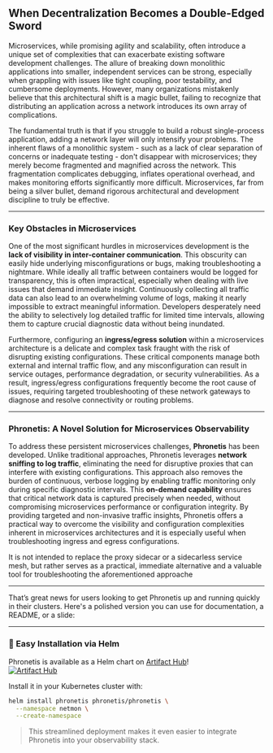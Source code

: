 ## When Decentralization Becomes a Double-Edged Sword

Microservices, while promising agility and scalability, often introduce a unique set of complexities that can exacerbate existing software development challenges. The allure of breaking down monolithic applications into smaller, independent services can be strong, especially when grappling with issues like tight coupling, poor testability, and cumbersome deployments. However, many organizations mistakenly believe that this architectural shift is a magic bullet, failing to recognize that distributing an application across a network introduces its own array of complications.

The fundamental truth is that if you struggle to build a robust single-process application, adding a network layer will only intensify your problems. The inherent flaws of a monolithic system - such as a lack of clear separation of concerns or inadequate testing - don't disappear with microservices; they merely become fragmented and magnified across the network. This fragmentation complicates debugging, inflates operational overhead, and makes monitoring efforts significantly more difficult. Microservices, far from being a silver bullet, demand rigorous architectural and development discipline to truly be effective.

---
### Key Obstacles in Microservices

One of the most significant hurdles in microservices development is the **lack of visibility in inter-container communication**. This obscurity can easily hide underlying misconfigurations or bugs, making troubleshooting a nightmare. While ideally all traffic between containers would be logged for transparency, this is often impractical, especially when dealing with live issues that demand immediate insight. Continuously collecting all traffic data can also lead to an overwhelming volume of logs, making it nearly impossible to extract meaningful information. Developers desperately need the ability to selectively log detailed traffic for limited time intervals, allowing them to capture crucial diagnostic data without being inundated.

Furthermore, configuring an **ingress/egress solution** within a microservices architecture is a delicate and complex task fraught with the risk of disrupting existing configurations. These critical components manage both external and internal traffic flow, and any misconfiguration can result in service outages, performance degradation, or security vulnerabilities. As a result, ingress/egress configurations frequently become the root cause of issues, requiring targeted troubleshooting of these network gateways to diagnose and resolve connectivity or routing problems.

---
### Phronetis: A Novel Solution for Microservices Observability

To address these persistent microservices challenges, **Phronetis** has been developed. Unlike traditional approaches, Phronetis leverages **network sniffing to log traffic**, eliminating the need for disruptive proxies that can interfere with existing configurations. This approach also removes the burden of continuous, verbose logging by enabling traffic monitoring only during specific diagnostic intervals. This **on-demand capability** ensures that critical network data is captured precisely when needed, without compromising microservices performance or configuration integrity. By providing targeted and non-invasive traffic insights, Phronetis offers a practical way to overcome the visibility and configuration complexities inherent in microservices architectures and it is especially useful when troubleshooting ingress and egress configurations.

It is not intended to replace the proxy sidecar or a sidecarless service mesh, but rather serves as a practical, immediate alternative and a valuable tool for troubleshooting the aforementioned approache

---


That’s great news for users looking to get Phronetis up and running quickly in their clusters. Here's a polished version you can use for documentation, a README, or a slide:

---

### 🚀 Easy Installation via Helm
Phronetis is  available as a Helm chart on [Artifact Hub](https://artifacthub.io/packages/search?repo=phronetis)!  
[![Artifact Hub](https://img.shields.io/endpoint?url=https://artifacthub.io/badge/repository/phronetis)](https://artifacthub.io/packages/search?repo=phronetis)

Install it in your Kubernetes cluster with:

```bash
helm install phronetis phronetis/phronetis \
  --namespace netmon \
  --create-namespace
```

> This streamlined deployment makes it even easier to integrate Phronetis into your observability stack.

